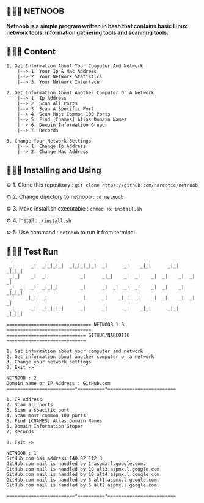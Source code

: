 ## 👨🏽‍💻 NETNOOB
__Netnoob is a simple program written in bash that contains basic Linux network tools, information gathering tools and scanning tools.__

## 👨🏽‍💻 Content

	1. Get Information About Your Computer And Network
		|--> 1. Your Ip & Mac Address
		|--> 2. Your Network Statistics
		|--> 3. Your Network Interface

	2. Get Information About Another Computer Or A Network
		|--> 1. Ip Address
		|--> 2. Scan All Ports
		|--> 3. Scan A Specific Port
		|--> 4. Scan Most Common 100 Ports
		|--> 5. Find [Cnames] Alias Domain Names
		|--> 6. Domain Information Groper
		|--> 7. Records

	3. Change Your Network Settings
		|--> 1. Change Ip Address
		|--> 2. Change Mac Address

## 👨🏽‍💻 Installing and Using
⚙️ 1. Clone this repository : ```git clone https://github.com/narcotic/netnoob```

⚙️ 2. Change directory to netnoob : ```cd netnoob```

⚙️ 3. Make install.sh executable : ```chmod +x install.sh```

⚙️ 4. Install : ```./install.sh```

⚙️ 5. Use command : ```netnoob``` to run it from terminal

## 👨🏽‍💻 Test Run

	 _|      _|  _|_|_|_|  _|_|_|_|_|  _|      _|    _|_|      _|_|    _|_|_|
	 _|_|    _|  _|            _|      _|_|    _|  _|    _|  _|    _|  _|    _|
	 _|  _|  _|  _|_|_|        _|      _|  _|  _|  _|    _|  _|    _|  _|_|_|
	 _|    _|_|  _|            _|      _|    _|_|  _|    _|  _|    _|  _|    _|
	 _|      _|  _|_|_|_|      _|      _|      _|    _|_|      _|_|    _|_|_|

	=============================== NETNOOB 1.0 ===============================
	============================= GITHUB/NARCOTIC =============================
	
	1. Get information about your computer and network
	2. Get information about another computer or a network
	3. Change your network settings
	0. Exit ->

	NETNOOB : 2
	Domain name or IP Address : GitHub.com
	=========================*==========*=========================
	
	1. IP Address
	2. Scan all ports
	3. Scan a specific port
	4. Scan most common 100 ports
	5. Find [CNAMES] Alias Domain Names
	6. Domain Information Groper
	7. Records
	
	0. Exit ->
	
	NETNOOB : 1
	GitHub.com has address 140.82.112.3
	GitHub.com mail is handled by 1 aspmx.l.google.com.
	GitHub.com mail is handled by 10 alt3.aspmx.l.google.com.
	GitHub.com mail is handled by 10 alt4.aspmx.l.google.com.
	GitHub.com mail is handled by 5 alt1.aspmx.l.google.com.
	GitHub.com mail is handled by 5 alt2.aspmx.l.google.com.
	
	=========================*==========*=========================
